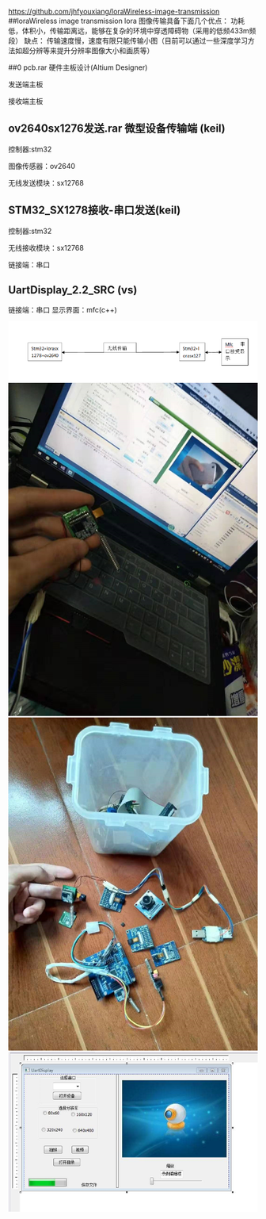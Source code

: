 
https://github.com/jhfyouxiang/loraWireless-image-transmission
##loraWireless image transmission
lora 图像传输具备下面几个优点：
功耗低，体积小，传输距离远，能够在复杂的环境中穿透障碍物（采用的低频433m频段）
缺点：
传输速度慢，速度有限只能传输小图（目前可以通过一些深度学习方法如超分辨等来提升分辨率图像大小和画质等）

##0 pcb.rar 硬件主板设计(Altium Designer)

发送端主板

接收端主板

## ov2640sx1276发送.rar 微型设备传输端 (keil)

控制器:stm32

图像传感器：ov2640

无线发送模块：sx12768

## STM32_SX1278接收-串口发送(keil)

控制器:stm32 

无线接收模块：sx12768

链接端：串口

## UartDisplay_2.2_SRC (vs)
链接端：串口
显示界面：mfc(c++) 

![net](./pic/net.png)
![test0](./pic/test0.png)
![test1](./pic/test1.png)
![界面](./pic/界面.png)
